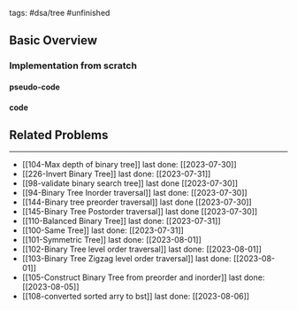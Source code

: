 tags: #dsa/tree #unfinished 
## Basic Overview

### Implementation from scratch
#### pseudo-code

#### code

## Related Problems
---
- [[104-Max depth of binary tree]] last done: [[2023-07-30]]
- [[226-Invert Binary Tree]] last done: [[2023-07-31]]
- [[98-validate binary search tree]] last done [[2023-07-30]]
- [[94-Binary Tree Inorder traversal]] last done: [[2023-07-30]]
- [[144-Binary tree preorder traversal]] last done [[2023-07-30]]
- [[145-Binary Tree Postorder traversal]] last done [[2023-07-30]]
- [[110-Balanced Binary Tree]] last done: [[2023-07-31]]
- [[100-Same Tree]] last done: [[2023-07-31]]
- [[101-Symmetric Tree]] last done: [[2023-08-01]]
- [[102-Binary Tree level order traversal]] last done: [[2023-08-01]]
- [[103-Binary Tree Zigzag level order traversal]] last done: [[2023-08-01]]
- [[105-Construct Binary Tree from preorder and inorder]] last done: [[2023-08-05]]
- [[108-converted sorted arry to bst]] last done: [[2023-08-06]]
